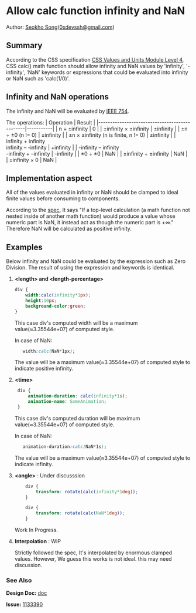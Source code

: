 # Allow calc function infinity and NaN
Author: [Seokho Song](https://github.com/devsdk)(0xdevssh@gmail.com)

## Summary

 According to the CSS specification [CSS Values and Units Module Level 4](https://drafts.csswg.org/css-values/#calc-type-checking), CSS calc() math function should allow infinity and NaN values by 'infinity', '-infinity', 'NaN' keywords or expressions that could be evaluated into infinity or NaN such as 'calc(1/0)'.

## Infinity and NaN operations

The infinity and NaN will be evaluated by [IEEE 754](https://en.wikipedia.org/wiki/IEEE_754). 

The operations: 
| Operation                                     | Result    |
|-----------------------------------------------|-----------|
| n ÷ ±infinity                                 | 0         |
| ±infinity × ±infinity                         | ±infinity |
| ±n ÷ ±0  (n != 0)                             | ±infinity |
| ±n × ±infinity (n is finite, n != 0)          | ±infinity |
| infinity + infinity<br>infinity – -infinity   | +infinity |
| -infinity – infinity<br>  -infinity + –infinity | -infinity |
| ±0 ÷ ±0                                       | NaN       |
| ±infinity ÷ ±infinity                         | NaN       |
| ±infinity × 0                                 | NaN       |

## Implementation aspect

 All of the values evaluated in infinity or NaN should be clamped to ideal finite values before consuming to components.
 
 According to the [spec](https://www.w3.org/TR/css-values-4/#top-level-calculation), It says "If a top-level calculation (a math function not nested inside of another math function) would produce a value whose numeric part is NaN, it instead act as though the numeric part is +∞."
    Therefore NaN will be calculated as positive infinity.

## Examples
 Below infinity and NaN could be evaluated by the expression such as Zero Division. The result of using the expression and keywords is identical.

1. **\<length> and \<length-percentage>**
    ```CSS
    div {
        width:calc(infinity*1px);
        height:10px;
        background-color:green;
    }
    ```

    This case div's computed width will be a maximum value(≈3.35544e+07) of computed style.
     
     In case of NaN:
     ``` CSS
        width:calc(NaN*1px);
     ```
    
    The value will be a maximum value(≈3.35544e+07) of computed style to indicate positive infinity. 

2. **\<time>**
   ```CSS
    div {
        animation-duration: calc(infinity*1s);
        animation-name: SomeAnimation;
    }
   ```
    This case div's computed duration will be maximum value(≈3.35544e+07) of computed style.

     In case of NaN:
     ``` CSS
        animation-duration:calc(NaN*1s);
     ```
     The value will be a maximum value(≈3.35544e+07) of computed style to indicate infinity.

3. **\<angle>** : Under discusssion
    ```CSS
        div {
            transform: rotate(calc(infinity*1deg));
        }
    ```
    ```CSS
        div {
            transform: rotate(calc(NaN*1deg));
        }
    ```
   Work In Progress.

4. **Interpolation** : WIP
    
    Strictly followed the spec, It's interpolated by enormous clamped values. However, We guess this works is not ideal. this may need discussion.

### See Also

**Design Doc:** [doc](https://docs.google.com/document/d/1kksm8aa5HpCph5NmJEwrCrj2e3p85RORQCr7OSsWAOs/edit?usp=sharing)

**Issue:** [1133390](https://crbug.com/1133390)
